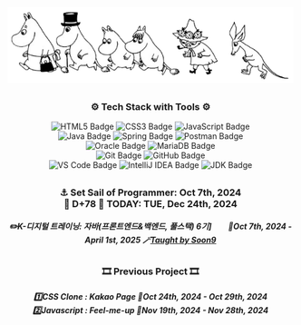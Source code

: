 <div align="center">
  <img src="https://github.com/ThoI-i/ThoI-i/blob/main/Moomin%20The%20Moomin%20Family.%20%C2%A9%20Moomin%20Characters%E2%84%A2..png.png" alt="Moomin Family">
</div>
<h2> </h2>
<h3 align="center">⚙️ Tech Stack with Tools ⚙️</h3>
<div align="center">

![HTML5 Badge](https://img.shields.io/badge/HTML5-E34F26?logo=html5&logoColor=white)
![CSS3 Badge](https://img.shields.io/badge/CSS3-1572B6?logo=css3&logoColor=white)
![JavaScript Badge](https://img.shields.io/badge/JavaScript-F7DF1E?logo=javascript&logoColor=black&labelColor=F7DF1E)<br>
![Java Badge](https://img.shields.io/badge/Java-007396?logo=openjdk&logoColor=white&labelColor=007396)
![Spring Badge](https://img.shields.io/badge/Spring-6DB33F?logo=spring&logoColor=white)
![Postman Badge](https://img.shields.io/badge/Postman-FF6C37?logo=postman&logoColor=white)<br>
![Oracle Badge](https://img.shields.io/badge/Oracle-F80000?logo=oracle&logoColor=white)
![MariaDB Badge](https://img.shields.io/badge/MariaDB-003545?logo=mariadb&logoColor=white)
<br>
![Git Badge](https://img.shields.io/badge/Git-F05032?logo=git&logoColor=white)
![GitHub Badge](https://img.shields.io/badge/GitHub-181717?logo=github&logoColor=white)<br>
![VS Code Badge](https://img.shields.io/badge/Visual%20Studio%20Code_1.95.3-007ACC?logo=visual-studio-code&logoColor=white)
![IntelliJ IDEA Badge](https://img.shields.io/badge/IntelliJ_IDEA_2024.2.2(Community_Edition)-000000?logo=intellijidea&logoColor=white&labelColor=000000)
![JDK Badge](https://img.shields.io/badge/-JDK_17-007396?logo=java&logoColor=white&labelColor=007396)<br>
</div>
<h2> </h2>
<h3 align="center"> ⚓ Set Sail of Programmer: Oct 7th, 2024<br>
                🚢 D+78 🚀 TODAY: TUE, Dec 24th, 2024 </h3>
<div align="center">
  <h5>
    <a href="https://www.choongang.co.kr/html/sub03_07_n.php?#kangnam" style="text-decoration: none; color: inherit;">
      ✏️K-디지털 트레이닝: 자바(프론트엔드&백엔드, 풀스택) 6기] 
    </a>
ㅤㅤ📅Oct 7th, 2024 - April 1st, 2025 🪄<a href="https://github.com/soongu">Taught by Soon9</a>
  </h5>





<h2> </h2>
 <h3 align="center"> 🎞️ Previous Project 🎞️ </h3>
   
  <h5>
    <a href="https://github.com/ThoI-i/1st-PJ-CSS-Clone" style="text-decoration: none; color: inherit;">
      1️⃣CSS Clone : Kakao Page
    </a>
	📅Oct 24th, 2024 - Oct 29th, 2024<br>
    <a href="https://github.com/2nd-PJ-Javascript/Fill-me-Up" style="text-decoration: none; color: inherit;">
      2️⃣Javascript : Feel-me-up
    </a>
	📅Nov 19th, 2024 - Nov 28th, 2024
  </h5>

</div>
